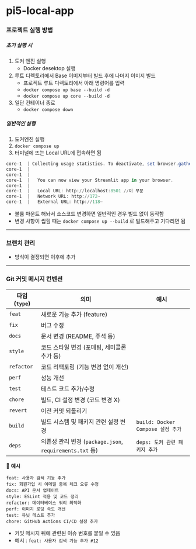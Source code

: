 # pi5-local-app
### 프로젝트 실행 방법
##### 초기 실행 시 
1. 도커 엔진 실행
	- Docker desektop 실행
2. 루트 디렉토리에서 Base 이미지부터 빌드 후에 나머지 이미지 빌드
	- 프로젝트 루트 디렉토리에서 아래 명령어를 입력 
	- `docker compose up base --build -d`
	- `docker compose up core --build -d` 
3. 일단 컨테이너 종료 
	- `docker compose down`

##### 일반적인 실행 
1. 도커엔진 실행
2. `docker compose up`
3. 터미널에 뜨는 Local URL에 접속하면 됨 
```powershell
core-1  | Collecting usage statistics. To deactivate, set browser.gatherUsageStats to false.
core-1  |
core-1  | 
core-1  |   You can now view your Streamlit app in your browser.
core-1  | 
core-1  |   Local URL: http://localhost:8501 //이 부분
core-1  |   Network URL: http://172~                                                                          
core-1  |   External URL: http://118~  
```

- 볼륨 마운트 해놔서 소스코드 변경하면 일반적인 경우 빌드 없이 동작함
- 변경 사항이 씹힐 때는 `docker compose up --build` 로 빌드해주고 기다리면 됨

---

### 브랜치 관리 
- 방식이 결정되면 이후에 추가 

---

### Git 커밋 메시지 컨벤션
| 타입 (`type`) | 의미                                               | 예시                            |
| ----------- | ------------------------------------------------ | ----------------------------- |
| `feat`      | 새로운 기능 추가 (feature)                              |                               |
| `fix`       | 버그 수정                                            |                               |
| `docs`      | 문서 변경 (README, 주석 등)                             |                               |
| `style`     | 코드 스타일 변경 (포매팅, 세미콜론 추가 등)                       |                               |
| `refactor`  | 코드 리팩토링 (기능 변경 없이 개선)                            |                               |
| `perf`      | 성능 개선                                            |                               |
| `test`      | 테스트 코드 추가/수정                                     |                               |
| `chore`     | 빌드, CI 설정 변경 (코드 변경 X)                           |                               |
| `revert`    | 이전 커밋 되돌리기                                       |                               |
| `build`     | 빌드 시스템 및 패키지 관련 설정 변경                            | `build: Docker Compose 설정 추가` |
| `deps`      | 의존성 관리 변경 (`package.json`, `requirements.txt` 등) | `deps: 도커 관련 패키지 추가`          |

📌 **예시**

```plaintext
feat: 사용자 검색 기능 추가
fix: 회원가입 시 이메일 중복 체크 오류 수정
docs: API 문서 업데이트
style: ESLint 적용 및 코드 정리
refactor: 데이터베이스 쿼리 최적화
perf: 이미지 로딩 속도 개선
test: 유닛 테스트 추가
chore: GitHub Actions CI/CD 설정 추가
```

- 커밋 메시지 뒤에 관련된 이슈 번호를 붙일 수 있음
- 예시 : ```feat: 사용자 검색 기능 추가 #12```
